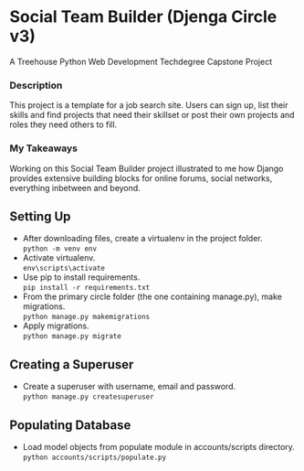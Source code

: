 # Social Team Builder (Djenga Circle v3)

A Treehouse Python Web Development Techdegree Capstone Project  

### Description

This project is a template for a job search site.  Users can sign up, list their skills and find projects that need their skillset or post their own projects and roles they need others to fill.  

### My Takeaways

Working on this Social Team Builder project illustrated to me how Django provides extensive building blocks for online forums, social networks, everything inbetween and beyond.


## Setting Up
- After downloading files, create a virtualenv in the project folder.  
`python -m venv env`  
- Activate virtualenv.  
`env\scripts\activate`  
- Use pip to install requirements.  
`pip install -r requirements.txt`  
- From the primary circle folder (the one containing manage.py), make migrations.  
`python manage.py makemigrations`
- Apply migrations.  
`python manage.py migrate`

## Creating a Superuser
- Create a superuser with username, email and password.  
`python manage.py createsuperuser`

## Populating Database
- Load model objects from populate module in accounts/scripts directory.  
`python accounts/scripts/populate.py`
